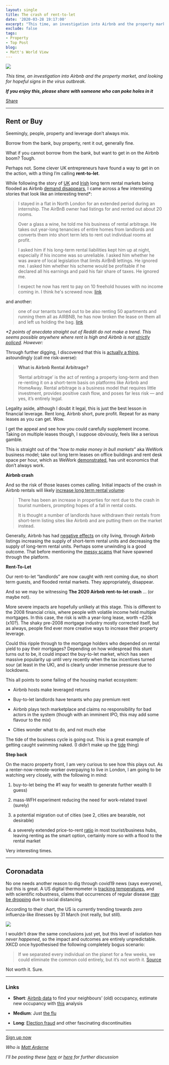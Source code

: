 ```yaml
---
layout: single
title: The crash of rent-to-let
date: '2020-03-28 19:17:00'
excerpt: "This time, an investigation into Airbnb and the property market, and looking for hopeful signs in the virus outbreak.."
exclude: false
tags:
- Property
- Top Post
blog:
- Matt's World View
---
```

[![](https://bucketeer-e05bbc84-baa3-437e-9518-adb32be77984.s3.amazonaws.com/public/images/a68d9bee-2e85-4fd1-93ff-646b1d3628b9_1815x1214.jpeg) <style>a.image2.image-link.image2-974-1456 { padding-bottom: 66.8956043956044%; padding-bottom: min(66.8956043956044%, 974px); width: 100%; height: 0; } a.image2.image-link.image2-974-1456 img { max-width: 1456px; max-height: 974px; }</style>](https://cdn.substack.com/image/fetch/c_limit,f_auto,q_auto:good,fl_progressive:steep/https%3A%2F%2Fbucketeer-e05bbc84-baa3-437e-9518-adb32be77984.s3.amazonaws.com%2Fpublic%2Fimages%2Fa68d9bee-2e85-4fd1-93ff-646b1d3628b9_1815x1214.jpeg)

_This time, an investigation into Airbnb and the property market, and looking for hopeful signs in the virus outbreak._

_**If you enjoy this, please share with someone who can poke holes in it**_

[<span>Share</span>](https://rdrn.substack.com/p/20204-the-crash-of-rent-to-let?&utm_source=substack&utm_medium=email&utm_content=share&action=share)

<div>

* * *

</div>

## Rent or Buy

Seemingly, people, property and leverage don’t always mix.

Borrow from the bank, buy property, rent it out, generally fine.

What if you cannot borrow from the bank, but want to get in on the Airbnb boom? Tough.

Perhaps not. Some clever UK entrepreneurs have found a way to get in on the action, with a thing I’m calling **rent-to-let**.

While following the story of [UK](https://www.wired.co.uk/article/airbnb-coronavirus-london) and [Irish](https://www.daft.ie/blog/the-covid-19-crisis-is-already-affecting-the-irish-rental-market/) long term rental markets being flooded as Airbnb [demand disappears](https://www.reddit.com/r/UKPersonalFinance/comments/for494/the_airbnb_crash/), I came across a few interesting stories that look like an interesting trend*:

> I stayed in a flat in North London for an extended period during an internship. The AirBnB owner had listings for and rented out about 20 rooms.
> 
> Over a glass a wine, he told me his business of rental arbitrage. He takes out year-long tenancies of entire homes from landlords and converts them into short term lets to rent out individual rooms at profit.
> 
> I asked him if his long-term rental liabilities kept him up at night, especially if his income was so unreliable. I asked him whether he was aware of local legislation that limits AirBnB lettings. He ignored me. I asked him whether his scheme would be profitable if he declared all his earnings and paid his fair share of taxes. He ignored me.
> 
> I expect he now has rent to pay on 10 freehold houses with no income coming in. I think he's screwed now. [link](https://www.reddit.com/r/UKPersonalFinance/comments/for494/the_airbnb_crash/flh3b5k/)

and another:

> one of our tenants turned out to be also renting 50 apartments and running them all as AIRBNB, he has now broken the lease on them all and left us holding the bag. [link](https://www.reddit.com/r/AusFinance/comments/fp547f/the_airbnb_crash_anyone_seeing_this_in_aus/flj8c60/)

_*2 points of anecdata straight out of Reddit do not make a trend. This seems possible anywhere where rent is high and Airbnb is not [strictly policed](https://www.citylab.com/life/2018/06/barcelona-finds-a-way-to-control-its-airbnb-market/562187/). However:_

Through further digging, I discovered that this is [actually a thing](https://www.airdna.co/blog/airbnb-rental-arbitrage-in-2020), astoundingly (call me risk-averse):

> **What is Airbnb Rental Arbitrage?**
> 
> ‘Rental arbitrage’ is the act of renting a property long-term and then re-renting it on a short-term basis on platforms like Airbnb and HomeAway. Rental arbitrage is a business model that requires little investment, provides positive cash flow, and poses far less risk — and yes, it’s entirely legal.

Legality aside, although I doubt it legal, this is just the best lesson in financial leverage. Rent long, Airbnb short, pure profit. Repeat for as many leases as you can get. Wow.

I get the appeal and see how you could carefully supplement income. Taking on multiple leases though, I suppose obviously, feels like a serious gamble.

This is straight out of the “_how to make money in bull markets_” aka WeWork business model; take out long term leases on office buildings and rent desk space per hour, which as WeWork [demonstrated](https://duckduckgo.com/?q=wework+implosion), has unit economics that don’t always work.

**Airbnb crash**

And so the risk of those leases comes calling. Initial impacts of the crash in Airbnb rentals will likely [increase long term rental volume](https://www.independent.ie/world-news/coronavirus/homes-for-rent-climb-as-airbnb-market-tumbles-39063281.html):

> There has been an increase in properties for rent due to the crash in tourist numbers, prompting hopes of a fall in rental costs.
> 
> It is thought a number of landlords have withdrawn their rentals from short-term listing sites like Airbnb and are putting them on the market instead.

Generally, Airbnb has had [negative effects](https://papers.ssrn.com/sol3/papers.cfm?abstract_id=3006832) on city living, through Airbnb listings increasing the supply of short-term rental units and decreasing the supply of long-term rental units. Perhaps some unwinding is a good outcome. That before mentioning the [messy scams](https://www.wired.co.uk/article/airbnb-scam-london-suspended) that have spawned through the platform.

**Rent-To-Let**

Our rent-to-let “landlords” are now caught with rent coming due, no short term guests, and flooded rental markets. They appropriately, disappear.

And so we may be witnessing **The 2020 Airbnb rent-to-let crash** … (or maybe not).

More severe impacts are hopefully unlikely at this stage. This is different to the 2008 financial crisis, where people with volatile income held multiple mortgages. In this case, the risk is with a year-long lease, worth ~£20k (x10?). The shaky pre-2008 mortgage industry mostly corrected itself, but as always, people find ever more creative ways to increase their property leverage.

Could this ripple through to the mortgage holders who depended on rental yield to pay their mortgages? Depending on how widespread this stunt turns out to be, it could impact the buy-to-let market, which has seen massive popularity up until very recently when the tax incentives turned sour (at least in the UK), and is clearly under immense pressure due to lockdowns.

This all points to some failing of the housing market ecosystem:

*   Airbnb hosts make leveraged returns

*   Buy-to-let landlords have tenants who pay premium rent

*   Airbnb plays tech marketplace and claims no responsibility for bad actors in the system (though with an imminent IPO, this may add some flavour to the mix)

*   Cities wonder what to do, and not much else

The tide of the business cycle is going out. This is a great example of getting caught swimming naked. (I didn’t make up the [tide](https://www.investmentwatchblog.com/the-tide-is-going-out/) thing)

**Step back**

On the macro property front, I am very curious to see how this plays out. As a renter-now-remote-worker overpaying to live in London, I am going to be watching very closely, with the following in mind:

1.  buy-to-let being the #1 way for wealth to generate further wealth (I guess)

2.  mass-WFH experiment reducing the need for work-related travel (surely)

3.  a potential migration out of cities (see 2, cities are bearable, not desirable)

4.  a severely extended price-to-rent [ratio](https://www.forbes.com/sites/greatspeculations/2010/11/02/rent-ratio-tells-you-whether-renting-or-buying-is-the-better-deal/) in most tourist/business hubs, leaving renting as the smart option, certainly more so with a flood to the rental market

Very interesting times.

<div>

* * *

</div>

## Coronadata

No one needs another reason to dig through covid19 news (says everyone), but this is great. A US digital thermometer is [tracking temperatures](https://healthweather.us/), and with scientific robustness, claims that occurrences of regular disease [may be dropping](https://qz.com/1824020/social-distancing-slowing-not-only-covid-19-but-other-diseases-too/) due to social distancing.

According to their chart, the US is currently trending towards _zero_ influenza-like illnesses by 31 March (not really, but still).

[![](https://bucketeer-e05bbc84-baa3-437e-9518-adb32be77984.s3.amazonaws.com/public/images/ed061404-8340-4d5f-9cd6-9d49fd61ae42_808x436.png) <style>a.image2.image-link.image2-436-808 { padding-bottom: 53.960396039603964%; padding-bottom: min(53.960396039603964%, 436px); width: 100%; height: 0; } a.image2.image-link.image2-436-808 img { max-width: 808px; max-height: 436px; }</style>](https://healthweather.us/)

I wouldn’t draw the same conclusions just yet, but this level of isolation _has never happened_, so the impact and outcomes are entirely unpredictable. XKCD once hypothesised the following completely bogus scenario:

> If we separated every individual on the planet for a few weeks, we could eliminate the common cold entirely, but it’s not worth it. [Source](https://fourminutebooks.com/what-if-summary/)

Not worth it. Sure.

<div>

* * *

</div>

### Links

*   **Short**: [Airbnb data](http://insideairbnb.com/index.html) to find your neighbours’ (old) occupancy, estimate new occupancy with [this](https://www.airdna.co/blog/coronavirus-causes-boom-non-urban-strs) analysis

*   **Medium**: Just [the flu](https://www.history.com/news/spanish-flu-second-wave-resurgence)

*   **Long**: [Election fraud](https://danluu.com/discontinuities/) and other fascinating discontinuities

<div>

* * *

</div>

[<span>Sign up now</span>](https://rdrn.substack.com/subscribe?)

_Who is [Matt Arderne](https://rdrn.dev/)_

_I’ll be posting these [here](https://news.ycombinator.com/item?id=22710801) or [here](https://www.linkedin.com/in/m-ard/detail/recent-activity/shares/) for further discussion_